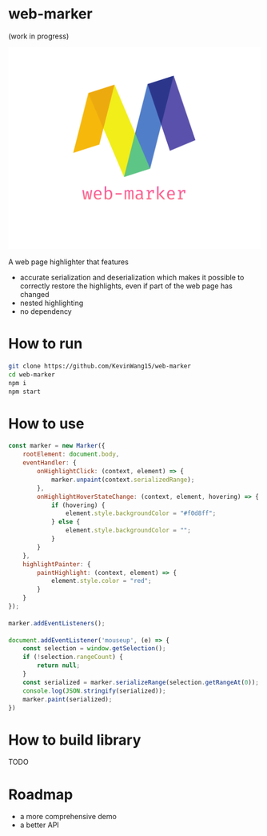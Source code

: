 # web-marker

(work in progress)

![logo](./public/logo.svg)

A web page highlighter that features
* accurate serialization and deserialization which makes it possible to correctly restore the highlights, even if part of the web page has changed
* nested highlighting
* no dependency

# How to run
```bash
git clone https://github.com/KevinWang15/web-marker
cd web-marker
npm i
npm start
```

# How to use
```javascript
const marker = new Marker({
    rootElement: document.body,
    eventHandler: {
        onHighlightClick: (context, element) => {
            marker.unpaint(context.serializedRange);
        },
        onHighlightHoverStateChange: (context, element, hovering) => {
            if (hovering) {
                element.style.backgroundColor = "#f0d8ff";
            } else {
                element.style.backgroundColor = "";
            }
        }
    },
    highlightPainter: {
        paintHighlight: (context, element) => {
            element.style.color = "red";
        }
    }
});

marker.addEventListeners();

document.addEventListener('mouseup', (e) => {
    const selection = window.getSelection();
    if (!selection.rangeCount) {
        return null;
    }
    const serialized = marker.serializeRange(selection.getRangeAt(0));
    console.log(JSON.stringify(serialized));
    marker.paint(serialized);
})
```

# How to build library
TODO

# Roadmap
* a more comprehensive demo
* a better API